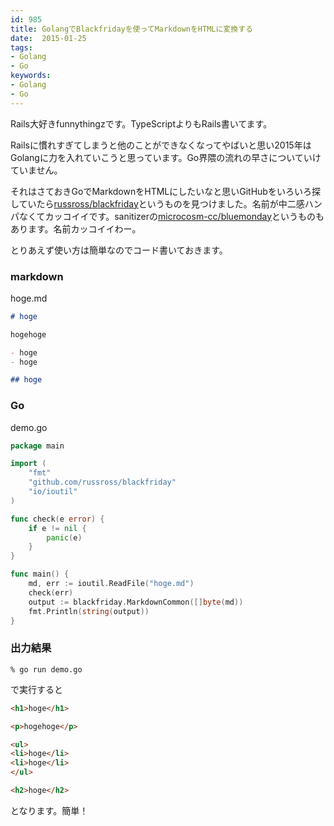 ```yaml
---
id: 985
title: GolangでBlackfridayを使ってMarkdownをHTMLに変換する
date:  2015-01-25
tags:
- Golang
- Go
keywords:
- Golang
- Go
---
```


Rails大好きfunnythingzです。TypeScriptよりもRails書いてます。

Railsに慣れすぎてしまうと他のことができなくなってやばいと思い2015年はGolangに力を入れていこうと思っています。Go界隈の流れの早さについていけていません。

それはさておきGoでMarkdownをHTMLにしたいなと思いGitHubをいろいろ探していたら[russross/blackfriday](https://github.com/russross/blackfriday)というものを見つけました。名前が中二感ハンパなくてカッコイイです。sanitizerの[microcosm-cc/bluemonday](https://github.com/microcosm-cc/bluemonday)というものもあります。名前カッコイイわー。

とりあえず使い方は簡単なのでコード書いておきます。

### markdown

hoge.md

```Markdown
# hoge

hogehoge

- hoge
- hoge

## hoge
```

### Go

demo.go

```Go
package main

import (
	"fmt"
	"github.com/russross/blackfriday"
	"io/ioutil"
)

func check(e error) {
	if e != nil {
		panic(e)
	}
}

func main() {
	md, err := ioutil.ReadFile("hoge.md")
	check(err)
	output := blackfriday.MarkdownCommon([]byte(md))
	fmt.Println(string(output))
}
```

### 出力結果

```
% go run demo.go
```

で実行すると

```html
<h1>hoge</h1>

<p>hogehoge</p>

<ul>
<li>hoge</li>
<li>hoge</li>
</ul>

<h2>hoge</h2>
```

となります。簡単！

